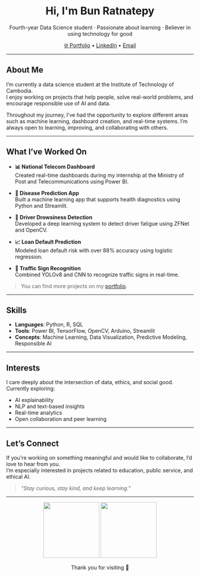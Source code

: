 <h1 align="center">Hi, I'm Bun Ratnatepy </h1>
<p align="center">
Fourth-year Data Science student · Passionate about learning · Believer in using technology for good
</p>

<p align="center">
  <a href="https://ratnatepy.github.io/Portfolio">🌐 Portfolio</a> •
  <a href="https://www.linkedin.com/in/bun-ratnatepy-5859342b6">LinkedIn</a> •
  <a href="mailto:bunratnatepy@gmail.com">Email</a>
</p>

---

## About Me

I’m currently a data science student at the Institute of Technology of Cambodia.  
I enjoy working on projects that help people, solve real-world problems, and encourage responsible use of AI and data.

Throughout my journey, I’ve had the opportunity to explore different areas such as machine learning, dashboard creation, and real-time systems. I’m always open to learning, improving, and collaborating with others.

---

## What I’ve Worked On

- **📊 National Telecom Dashboard**  
  Created real-time dashboards during my internship at the Ministry of Post and Telecommunications using Power BI.

- **🧠 Disease Prediction App**  
  Built a machine learning app that supports health diagnostics using Python and Streamlit.

- **🚗 Driver Drowsiness Detection**  
  Developed a deep learning system to detect driver fatigue using ZFNet and OpenCV.

- **📈 Loan Default Prediction**  
  Modeled loan default risk with over 88% accuracy using logistic regression.

- **🛑 Traffic Sign Recognition**  
  Combined YOLOv8 and CNN to recognize traffic signs in real-time.

> You can find more projects on my [portfolio](https://ratnatepy.github.io/Portfolio).

---

## Skills

- **Languages**: Python, R, SQL
- **Tools**: Power BI, TensorFlow, OpenCV, Arduino, Streamlit  
- **Concepts**: Machine Learning, Data Visualization, Predictive Modeling, Responsible AI  

---

## Interests

I care deeply about the intersection of data, ethics, and social good.  
Currently exploring:
- AI explainability  
- NLP and text-based insights  
- Real-time analytics  
- Open collaboration and peer learning

---

## Let’s Connect

If you're working on something meaningful and would like to collaborate, I’d love to hear from you.  
I’m especially interested in projects related to education, public service, and ethical AI.

> _“Stay curious, stay kind, and keep learning.”_

---

<p align="center">
  <img src="https://github-readme-stats.vercel.app/api?username=Ratnatepy&show_icons=true&theme=default&hide_title=true" height="150">
  <img src="https://github-readme-stats.vercel.app/api/top-langs/?username=Ratnatepy&layout=compact&theme=default&hide_title=true" height="150">
</p>

<p align="center">
Thank you for visiting 🤍
</p>
